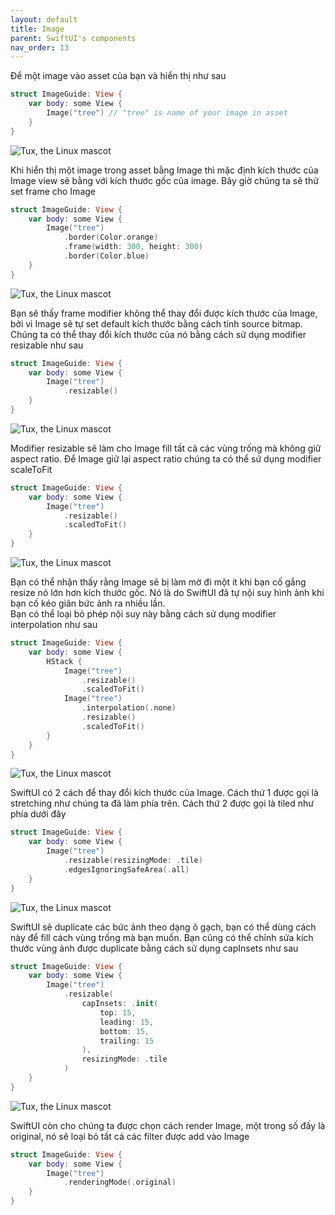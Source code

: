 ```yaml
---
layout: default
title: Image
parent: SwiftUI's components
nav_order: 13
---
```


Để một image vào asset của bạn và hiển thị như sau

```swift
struct ImageGuide: View {
    var body: some View {
        Image("tree") // "tree" is name of your image in asset
    }
}
```
![Tux, the Linux mascot](../assets/images/imageBasic.png)  

Khi hiển thị một image trong asset bằng Image thì mặc định kích thước của Image view sẽ bằng với kích thước gốc của image. Bây giờ chúng ta sẽ thử set frame cho Image

```swift
struct ImageGuide: View {
    var body: some View {
        Image("tree")
            .border(Color.orange)
            .frame(width: 300, height: 300)
            .border(Color.blue)
    }
}
```
![Tux, the Linux mascot](../assets/images/imageBorder.png)  

Bạn sẽ thấy frame modifier không thể thay đổi được kích thước của Image, bởi vì Image sẽ tự set default kích thước bằng cách tính source bitmap. Chúng ta có thể thay đổi kích thước của nó bằng cách sử dụng modifier resizable như sau

```swift
struct ImageGuide: View {
    var body: some View {
        Image("tree")
            .resizable()
    }
}
```
![Tux, the Linux mascot](../assets/images/imageResizable.png)  

Modifier resizable sẽ làm cho Image fill tất cả các vùng trống mà không giữ aspect ratio. Để Image giữ lại aspect ratio chúng ta có thể sử dụng modifier scaleToFit

```swift
struct ImageGuide: View {
    var body: some View {
        Image("tree")
            .resizable()
            .scaledToFit()
    }
}
```
![Tux, the Linux mascot](../assets/images/imageScaledToFit.png)  

Bạn có thể nhận thấy rằng Image sẽ bị làm mờ đi một ít khi bạn cố gắng resize nó lớn hơn kích thước gốc. Nó là do SwiftUI đã tự nội suy hình ảnh khi bạn cố kéo giãn bức ảnh ra nhiều lần.  
Bạn có thể loại bỏ phép nội suy này bằng cách sử dụng modifier interpolation như sau

```swift
struct ImageGuide: View {
    var body: some View {
        HStack {
            Image("tree")
                .resizable()
                .scaledToFit()
            Image("tree")
                .interpolation(.none)
                .resizable()
                .scaledToFit()
        }
    }
}
```
![Tux, the Linux mascot](../assets/images/imageInterpolation.png)  

SwiftUI có 2 cách để thay đổi kích thước của Image. Cách thứ 1 được gọi là stretching như chúng ta đã làm phía trên. Cách thứ 2 được gọi là tiled như phía dưới đây

```swift
struct ImageGuide: View {
    var body: some View {
        Image("tree")
            .resizable(resizingMode: .tile)
            .edgesIgnoringSafeArea(.all)
    }
}
```
![Tux, the Linux mascot](../assets/images/imageResizingMode.png)  

SwiftUI sẽ duplicate các bức ảnh theo dạng ô gạch, bạn có thể dùng cách này để fill cách vùng trống mà bạn muốn. Bạn cũng có thể chỉnh sửa kích thước vùng ảnh được duplicate bằng cách sử dụng capInsets như sau

```swift
struct ImageGuide: View {
    var body: some View {
        Image("tree")
            .resizable(
                capInsets: .init(
                    top: 15,
                    leading: 15,
                    bottom: 15,
                    trailing: 15
                ),
                resizingMode: .tile
            )
    }
}
```
![Tux, the Linux mascot](../assets/images/imageCapInsets.png)  

SwiftUI còn cho chúng ta được chọn cách render Image, một trong số đấy là original, nó sẽ loại bỏ tất cả các filter được add vào Image

```swift
struct ImageGuide: View {
    var body: some View {
        Image("tree")
            .renderingMode(.original)
    }
}
```
